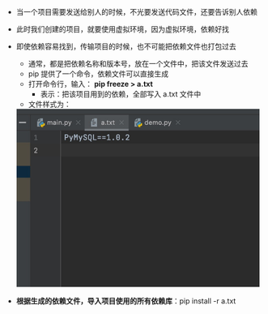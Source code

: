 - 当一个项目需要发送给别人的时候，不光要发送代码文件，还要告诉别人依赖
- 此时我们创建的项目，就要使用虚拟环境，因为虚拟环境，依赖好找
- 即使依赖容易找到，传输项目的时候，也不可能把依赖文件也打包过去
  - 通常，都是把依赖名称和版本号，放在一个文件中，把该文件发送过去
  - pip 提供了一个命令，依赖文件可以直接生成
  - 打开命令行，输入： **pip freeze > a.txt**
    - 表示：把该项目用到的依赖，全部写入 a.txt 文件中
  - 文件样式为：
  <img src='../../imgs/img3.png'>


- **根据生成的依赖文件，导入项目使用的所有依赖库**：pip install -r a.txt